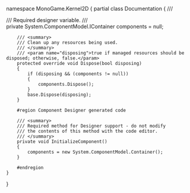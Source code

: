 ﻿namespace MonoGame.Kernel2D
{
    partial class Documentation
    {
        /// <summary>
        /// Required designer variable.
        /// </summary>
        private System.ComponentModel.IContainer components = null;

        /// <summary> 
        /// Clean up any resources being used.
        /// </summary>
        /// <param name="disposing">true if managed resources should be disposed; otherwise, false.</param>
        protected override void Dispose(bool disposing)
        {
            if (disposing && (components != null))
            {
                components.Dispose();
            }
            base.Dispose(disposing);
        }

        #region Component Designer generated code

        /// <summary>
        /// Required method for Designer support - do not modify
        /// the contents of this method with the code editor.
        /// </summary>
        private void InitializeComponent()
        {
            components = new System.ComponentModel.Container();
        }

        #endregion
    }
}
